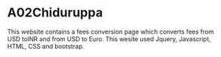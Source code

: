 # A02Chiduruppa
This website contains a fees conversion page which converts fees from USD toINR and from USD to Euro.
This wesite used Jquery, Javascript, HTML, CSS and bootstrap.

